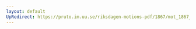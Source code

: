```yaml
---
layout: default
UpRedirect: https://pruto.im.uu.se/riksdagen-motions-pdf/1867/mot_1867__fk__63.pdf
---
```

